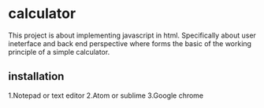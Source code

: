# calculator
This project is about implementing javascript in html. 
Specifically about user ineterface and back end perspective where forms
the basic of the working principle of a simple calculator.

installation
------------
1.Notepad or text editor
2.Atom or sublime
3.Google chrome
